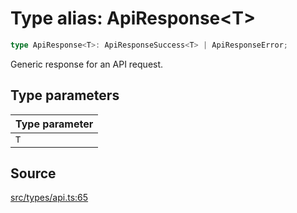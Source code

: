 # Type alias: ApiResponse\<T\>

```ts
type ApiResponse<T>: ApiResponseSuccess<T> | ApiResponseError;
```

Generic response for an API request.

## Type parameters

| Type parameter |
| :------ |
| `T` |

## Source

[src/types/api.ts:65](https://github.com/torque-labs/torque-ts-sdk/blob/2e5f57950645ce53fe6b770ba8048e80e413132e/src/types/api.ts#L65)
